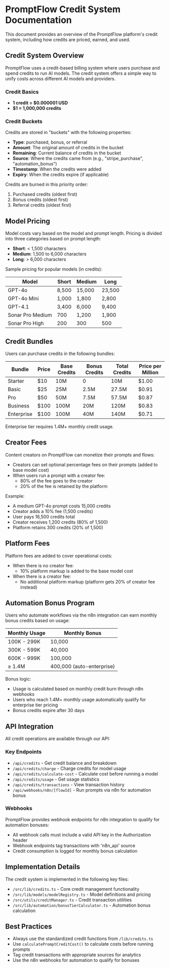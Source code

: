 # PromptFlow Credit System Documentation

This document provides an overview of the PromptFlow platform's credit system, including how credits are priced, earned, and used.

## Credit System Overview

PromptFlow uses a credit-based billing system where users purchase and spend credits to run AI models. The credit system offers a simple way to unify costs across different AI models and providers.

### Credit Basics

- **1 credit = $0.000001 USD**
- **$1 = 1,000,000 credits**

### Credit Buckets

Credits are stored in "buckets" with the following properties:
- **Type**: purchased, bonus, or referral
- **Amount**: The original amount of credits in the bucket
- **Remaining**: Current balance of credits in the bucket
- **Source**: Where the credits came from (e.g., "stripe_purchase", "automation_bonus")
- **Timestamp**: When the credits were added
- **Expiry**: When the credits expire (if applicable)

Credits are burned in this priority order:
1. Purchased credits (oldest first)
2. Bonus credits (oldest first)
3. Referral credits (oldest first)

## Model Pricing

Model costs vary based on the model and prompt length. Pricing is divided into three categories based on prompt length:

- **Short**: < 1,500 characters
- **Medium**: 1,500 to 6,000 characters
- **Long**: > 6,000 characters

Sample pricing for popular models (in credits):

| Model | Short | Medium | Long |
|-------|-------|--------|------|
| GPT-4o | 8,500 | 15,000 | 23,500 |
| GPT-4o Mini | 1,000 | 1,800 | 2,800 |
| GPT-4.1 | 3,400 | 6,000 | 9,400 |
| Sonar Pro Medium | 700 | 1,200 | 1,900 |
| Sonar Pro High | 200 | 300 | 500 |

## Credit Bundles

Users can purchase credits in the following bundles:

| Bundle | Price | Base Credits | Bonus Credits | Total Credits | Price per Million |
|--------|-------|--------------|--------------|---------------|-------------------|
| Starter | $10 | 10M | 0 | 10M | $1.00 |
| Basic | $25 | 25M | 2.5M | 27.5M | $0.91 |
| Pro | $50 | 50M | 7.5M | 57.5M | $0.87 |
| Business | $100 | 100M | 20M | 120M | $0.83 |
| Enterprise | $100 | 100M | 40M | 140M | $0.71 |

Enterprise tier requires 1.4M+ monthly credit usage.

## Creator Fees

Content creators on PromptFlow can monetize their prompts and flows:

- Creators can set optional percentage fees on their prompts (added to base model cost)
- When users run a prompt with a creator fee:
  - 80% of the fee goes to the creator
  - 20% of the fee is retained by the platform

Example:
- A medium GPT-4o prompt costs 15,000 credits
- Creator adds a 10% fee (1,500 credits)
- User pays 16,500 credits total
- Creator receives 1,200 credits (80% of 1,500)
- Platform retains 300 credits (20% of 1,500)

## Platform Fees

Platform fees are added to cover operational costs:

- When there is no creator fee:
  - 10% platform markup is added to the base model cost
- When there is a creator fee:
  - No additional platform markup (platform gets 20% of creator fee instead)

## Automation Bonus Program

Users who automate workflows via the n8n integration can earn monthly bonus credits based on usage:

| Monthly Usage | Monthly Bonus |
|---------------|---------------|
| 100K - 299K | 10,000 |
| 300K - 599K | 40,000 |
| 600K - 999K | 100,000 |
| ≥ 1.4M | 400,000 (auto-enterprise) |

Bonus logic:
- Usage is calculated based on monthly credit burn through n8n webhooks
- Users who reach 1.4M+ monthly usage automatically qualify for enterprise tier pricing
- Bonus credits expire after 30 days

## API Integration

All credit operations are available through our API:

### Key Endpoints
- `/api/credits` - Get credit balance and breakdown
- `/api/credits/charge` - Charge credits for model usage
- `/api/credits/calculate-cost` - Calculate cost before running a model
- `/api/credits/usage` - Get usage statistics
- `/api/credits/transactions` - View transaction history
- `/api/webhooks/n8n/[flowId]` - Run prompts via n8n for automation bonus

### Webhooks
PromptFlow provides webhook endpoints for n8n integration to qualify for automation bonuses:
- All webhook calls must include a valid API key in the Authorization header
- Webhook endpoints tag transactions with 'n8n_api' source
- Credit consumption is logged for monthly bonus calculation

## Implementation Details

The credit system is implemented in the following key files:

- `/src/lib/credits.ts` - Core credit management functionality
- `/src/lib/models/modelRegistry.ts` - Model definitions and pricing
- `/src/utils/creditManager.ts` - Credit transaction utilities
- `/src/lib/automation/bonusTierCalculator.ts` - Automation bonus calculation

## Best Practices

- Always use the standardized credit functions from `/lib/credits.ts`
- Use `calculatePromptCreditCost()` to calculate costs before running prompts
- Tag credit transactions with appropriate sources for analytics
- Use the n8n webhooks for automation to qualify for bonuses